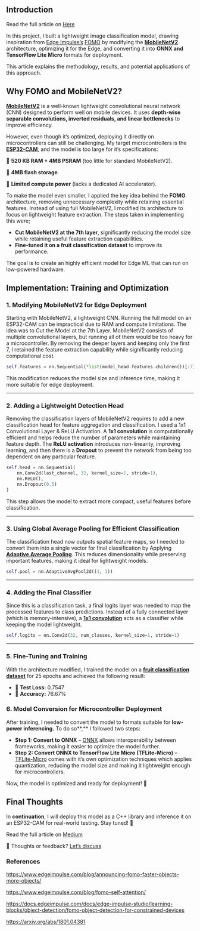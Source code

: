 
## **Introduction**
Read the full article on [Here](https://medium.com/@eddyejembi/tiny-ml-bringing-ai-to-the-edge-9d89d7d779c4)

In this project, I built a lightweight image classification model, drawing inspiration from [Edge Impulse’s](https://edgeimpulse.com/) [FOMO](https://www.edgeimpulse.com/blog/announcing-fomo-faster-objects-more-objects/) by modifying the [**MobileNetV2**](https://arxiv.org/abs/1801.04381) architecture, optimizing it for the Edge, and converting it into **ONNX and TensorFlow Lite Micro** formats for deployment.

This article explains the methodology, results, and potential applications of this approach.

## **Why FOMO and MobileNetV2?**

[**MobileNetV2**](https://arxiv.org/abs/1801.04381) is a well-known lightweight convolutional neural network (CNN) designed to perform well on mobile devices. It uses **depth-wise separable convolutions, inverted residuals, and linear bottlenecks** to improve efficiency.

However, even though it’s optimized, deploying it directly on microcontrollers can still be challenging. My target microcontrollers is the [**ESP32-CAM**](https://docs.sunfounder.com/projects/galaxy-rvr/en/latest/hardware/cpn_esp_32_cam.html), and the model is too large for it’s specifications:

📌 **520 KB RAM + 4MB PSRAM** (too little for standard MobileNetV2).

📌 **4MB flash storage**.

📌 **Limited compute power** (lacks a dedicated AI accelerator).

To make the model even smaller, I applied the key idea behind the **FOMO** architecture, removing unnecessary complexity while retaining essential features. Instead of using full MobileNetV2, I modified its architecture to focus on lightweight feature extraction. The steps taken in implementing this were;

- **Cut MobileNetV2 at the 7th layer**, significantly reducing the model size while retaining useful feature extraction capabilities.
- **Fine-tuned it on a fruit classification dataset** to improve its performance.

The goal is to create an highly efficient model for Edge ML that can run on low-powered hardware.

## **Implementation: Training and Optimization**

### **1. Modifying MobileNetV2 for Edge Deployment**

Starting with MobileNetV2, a lightweight CNN. Running the full model on an ESP32-CAM can be impractical due to RAM and compute limitations. The idea was to Cut the Model at the 7th Layer. MobileNetV2 consists of multiple convolutional layers, but running all of them would be too heavy for a microcontroller. By removing the deeper layers and keeping only the first 7, I retained the feature extraction capability while significantly reducing computational cost.

```python
self.features = nn.Sequential(*list(model_head.features.children())[:7])
```

This modification reduces the model size and inference time, making it more suitable for edge deployment.

---

### **2. Adding a Lightweight Detection Head**

Removing the classification layers of MobileNetV2 requires to add a new classification head for feature aggregation and classification. I used a 1x1 Convolutional Layer & ReLU Activation. A **1x1 convolution** is computationally efficient and helps reduce the number of parameters while maintaining feature depth. The **ReLU activation** introduces non-linearity, improving learning, and then there is a **Dropout** to prevent the network from being too dependent on any particular feature.

```python
self.head = nn.Sequential(
    nn.Conv2d(last_channel, 32, kernel_size=1, stride=1),
    nn.ReLU(),
    nn.Dropout(0.5)
)
```

This step allows the model to extract more compact, useful features before classification.

---

### **3. Using Global Average Pooling for Efficient Classification**

The classification head now outputs spatial feature maps, so I needed to convert them into a single vector for final classification by Applying [**Adaptive Average Pooling**](https://stackoverflow.com/questions/58692476/what-is-adaptive-average-pooling-and-how-does-it-work). This reduces dimensionality while preserving important features, making it ideal for lightweight models.

```python
self.pool = nn.AdaptiveAvgPool2d((1, 1))
```

---

### **4. Adding the Final Classifier**

Since this is a classification task, a final logits layer was needed to map the processed features to class predictions. Instead of a fully connected layer (which is memory-intensive), a [**1x1 convolution**](https://stackoverflow.com/a/39367644) acts as a classifier while keeping the model lightweight.

```python
self.logits = nn.Conv2d(32, num_classes, kernel_size=1, stride=1)
```

---

### **5. Fine-Tuning and Training**

With the architecture modified, I trained the model on a [**fruit classification dataset**](https://www.kaggle.com/datasets/philschmid/tiny-fruit-object-detection) for 25 epochs and achieved the following result:

- 📌 **Test Loss:** 0.7547
- 📌 **Accuracy:** 76.67%

### **6. Model Conversion for Microcontroller Deployment**

After training, I needed to convert the model to formats suitable for **low-power inferencing.** To do so**,** I followed two steps:

- **Step 1: Convert to ONNX** – [ONNX](https://onnx.ai/) allows interoperability between frameworks, making it easier to optimize the model further.
- **Step 2: Convert ONNX to TensorFlow Lite Micro (TFLite-Micro)** – [TFLite-Micro](https://ai.google.dev/edge/litert/microcontrollers/overview) comes with it’s own optimization techniques which applies quantization, reducing the model size and making it lightweight enough for microcontrollers.

Now, the model is optimized and ready for deployment! 🚀

## **Final Thoughts**

In **continuation**, I will deploy this model as a C++ library and inference it on an ESP32-CAM for real-world testing. Stay tuned! 🚀

Read the full article on [Medium](https://medium.com/@eddyejembi/tiny-ml-bringing-ai-to-the-edge-9d89d7d779c4)

💬 Thoughts or feedback? [Let’s discuss](mailto:eddyejembi2018@gmail.com)

### References

https://www.edgeimpulse.com/blog/announcing-fomo-faster-objects-more-objects/

https://www.edgeimpulse.com/blog/fomo-self-attention/

https://docs.edgeimpulse.com/docs/edge-impulse-studio/learning-blocks/object-detection/fomo-object-detection-for-constrained-devices

https://arxiv.org/abs/1801.04381

